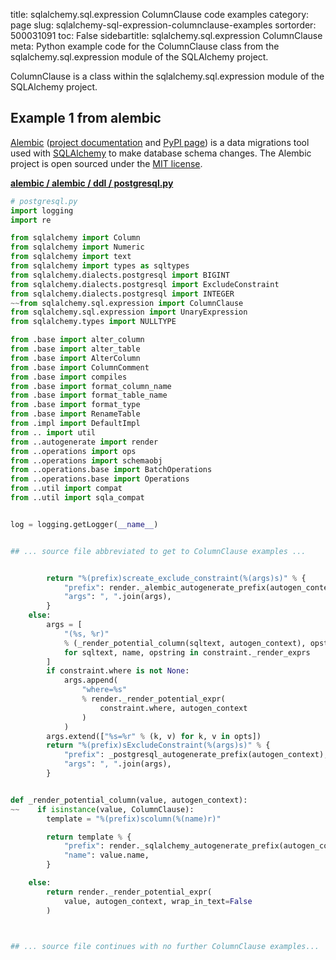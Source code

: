 title: sqlalchemy.sql.expression ColumnClause code examples
category: page
slug: sqlalchemy-sql-expression-columnclause-examples
sortorder: 500031091
toc: False
sidebartitle: sqlalchemy.sql.expression ColumnClause
meta: Python example code for the ColumnClause class from the sqlalchemy.sql.expression module of the SQLAlchemy project.


ColumnClause is a class within the sqlalchemy.sql.expression module of the SQLAlchemy project.


## Example 1 from alembic
[Alembic](https://github.com/sqlalchemy/alembic)
([project documentation](https://alembic.sqlalchemy.org/) and
[PyPI page](https://pypi.org/project/alembic/))
is a data migrations tool used with [SQLAlchemy](/sqlalchemy.html) to make
database schema changes. The Alembic project is open sourced under the
[MIT license](https://github.com/sqlalchemy/alembic/blob/master/LICENSE).

[**alembic / alembic / ddl / postgresql.py**](https://github.com/sqlalchemy/alembic/blob/master/alembic/ddl/postgresql.py)

```python
# postgresql.py
import logging
import re

from sqlalchemy import Column
from sqlalchemy import Numeric
from sqlalchemy import text
from sqlalchemy import types as sqltypes
from sqlalchemy.dialects.postgresql import BIGINT
from sqlalchemy.dialects.postgresql import ExcludeConstraint
from sqlalchemy.dialects.postgresql import INTEGER
~~from sqlalchemy.sql.expression import ColumnClause
from sqlalchemy.sql.expression import UnaryExpression
from sqlalchemy.types import NULLTYPE

from .base import alter_column
from .base import alter_table
from .base import AlterColumn
from .base import ColumnComment
from .base import compiles
from .base import format_column_name
from .base import format_table_name
from .base import format_type
from .base import RenameTable
from .impl import DefaultImpl
from .. import util
from ..autogenerate import render
from ..operations import ops
from ..operations import schemaobj
from ..operations.base import BatchOperations
from ..operations.base import Operations
from ..util import compat
from ..util import sqla_compat


log = logging.getLogger(__name__)


## ... source file abbreviated to get to ColumnClause examples ...


        return "%(prefix)screate_exclude_constraint(%(args)s)" % {
            "prefix": render._alembic_autogenerate_prefix(autogen_context),
            "args": ", ".join(args),
        }
    else:
        args = [
            "(%s, %r)"
            % (_render_potential_column(sqltext, autogen_context), opstring)
            for sqltext, name, opstring in constraint._render_exprs
        ]
        if constraint.where is not None:
            args.append(
                "where=%s"
                % render._render_potential_expr(
                    constraint.where, autogen_context
                )
            )
        args.extend(["%s=%r" % (k, v) for k, v in opts])
        return "%(prefix)sExcludeConstraint(%(args)s)" % {
            "prefix": _postgresql_autogenerate_prefix(autogen_context),
            "args": ", ".join(args),
        }


def _render_potential_column(value, autogen_context):
~~    if isinstance(value, ColumnClause):
        template = "%(prefix)scolumn(%(name)r)"

        return template % {
            "prefix": render._sqlalchemy_autogenerate_prefix(autogen_context),
            "name": value.name,
        }

    else:
        return render._render_potential_expr(
            value, autogen_context, wrap_in_text=False
        )



## ... source file continues with no further ColumnClause examples...

```

